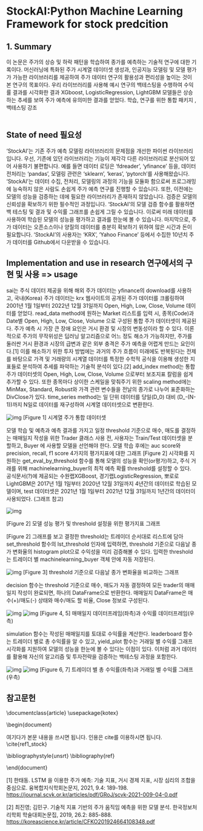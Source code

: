 # StockAI:Python Machine Learning Framework for stock predcition 

## 1. Summary

이 논문은 주가의 상승 및 하락 패턴을 학습하여 종가를 예측하는 기술적 연구에 대한 기록이다. 머신러닝에 특화된 주가 시계열 데이터셋 생성과, 인공지능 모델링 및 모델 평가가 가능한 라이브러리를 제공하여 주가 데이터 연구의 활용성과 편리성을 높이는 것이 본 연구의 목표이다. 우리 라이브러리를 사용해 예시 연구의 백테스팅을 수행하여 수익률 결과를 시각화한 결과 XGboost, LogisticRegression, LightGBM 모델들은 상승하는 추세를 보여 주가 예측에 유의미한 결과를 얻었다. 
학습, 연구를 위한 통합 패키지 , 백테스팅 강조 
<br>
<br>


## State of need 필요성

‘StockAI’는 기존 주가 예측 모델링 라이브러리의 문제점을 개선한 파이썬 라이브러리입니다. 우선, 기존에 있던 라이브러리는 기능이 제각각 다른 라이브러리로 분산되어 있어 사용하기 불편합니다. 예를 들면 데이터 로딩은 ‘fdreader’, ‘yfinance’ 등을, 데이터 전처리는 ‘pandas’, 모델링 관련은 ‘sklearn’, ‘keras’, ‘pytorch’를 사용해왔습니다. ‘StockAI’는 데이터 수집, 전처리, 모델링의 과정의 기능을 모듈화 함으로써 프로그래밍에 능숙하지 않은 사람도 손쉽게 주가 예측 연구를 진행할 수 있습니다. 또한, 이전에는 모델의 성능을 검증하는 데에 필요한 라이브러리가 존재하지 않았습니다. 검증은 모델의 신뢰성을 확보하기 위한 필수적인 과정입니다. ‘StockAI’의 모델 검증 함수를 활용하면 백 테스팅 및 결과 및 수익률 그래프를 손쉽게 그릴 수 있습니다. 이로써 미래 데이터를 사용하여 학습된 모델의 성능을 평가하고 결과를 한눈에 볼 수 있습니다. 마지막으로, 주가 데이터는 오픈소스이나 양질의 데이터를 충분히 확보하기 위하여 많은 시간과 돈이 필요합니다. ‘StockAI’의 사용자는 ‘KRX’, ‘Yahoo Finance’ 등에서 수집한 10년치 주가 데이터를 Github에서 다운받을 수 있습니다.


## Implementation and use in research 연구에서의 구현 및 사용  => usage 

sai는 주식 데이터 제공을 위해 해외 주가 데이터는 yfinance의 download를 사용하고, 국내(Korea) 주가 데이터는 krx 웹사이트의 공개된 주가 데이터를 크롤링하여 2001년 1월 1일부터 2022년 12월 31일까지 Open, High, Low, Close, Volume 데이터를 얻었다. read_data method에 원하는 Market 리스트를 입력 시, 종목(Code)과 Date별 Open, High, Low, Close, Volume 으로 구성된 통합 주가 데이터셋이 제공된다.
주가 예측 시 가장 큰 장애 요인은 거시 환경 및 시장의 변동성이라 할 수 있다. 이론적으로 주가의 무작위성은 딥러닝 알고리즘으로 어느 정도 해소가 가능하지만, 주가를 둘러싼 거시 환경과 시장의 급변과 같은 외부 충격은 주가 예측을 어렵게 만드는 요인이다.[1] 이를 해소하기 위한 투자 방법에는 과거의 주가 흐름이 미래에도 반복된다는 전제를 바탕으로 가격 및 거래량의 시계열 데이터를 특정한 수학적 공식을 이용해 생성한 지표들로 분석하여 추세를 파악하는 기술적 분석이 있다.[2] add_index method는 통합 주가 데이터셋의 Open, High, Low, Close, Volume 으로부터 보조지표 칼럼을 쉽게 추가할 수 있다. 또한 종목마다 상이한 스케일을 맞춰주기 위한 scaling method에는 MinMax, Standard, Robust와 가격 관련 변수들을 전날의 종가로 나누어 표준화하는 DivClose가 있다. time_series method는 일 단위 데이터를 당일(D_0) 대비 (D_-(N-1))까지 N일로 데이터를 재구성하여 시계열 데이터셋으로 변환한다.

![img](./image/FIGURE1.png)
[Figure 1] 시계열 주가 통합 데이터셋

모델 학습 및 예측과 예측 결과를 가지고 일정 threshold 기준으로 매수, 매도를 결정하는 매매일지 작성을 위한 Trader 클래스 사용 전, 사용자는 Train/Test 데이터셋을 분할하고, Buyer 에 사용할 모델을 선언해야 한다.
모델 학습 후에는 auc score와 precision, recall, f1 score 4가지의 평가지표에 대한 그래프 [Figure 2] 시각화를 지원하는 get_eval_by_threshold 함수를 통해 모델의 성능을 확인(or평가)하고, 주식 거래를 위해 machinelearning_buyer의 최적 예측 확률 threshold를 설정할 수 있다. 공식문서(?)에 제공되는 수원랩XGBoost, 경기랩LogisticRegression, 뽀로로LightGBM은 2017년 1월 1일부터 2020년 12월 31일까지 4년간의 데이터로 학습된 모델이며, test 데이터셋은 2021년 1월 1일부터 2021년 12월 31일까지 1년간의 데이터이 사용되었다. (그래프 참고)

![img](./image/FIGURE2.png)

[Figure 2] 모델 성능 평가 및 threshold 설정을 위한 평가지표 그래프

[Figure 2] 그래프를 보고 결정한 threshold는 트레이더 순서대로 리스트에 담아 set_threshold 함수의 lst_threshold 인자에 입력하면, threshold 기준으로 다음날 종가 변화율의 histogram plot으로 수익성을 미리 검증해볼 수 있다. 입력한 threshold는 트레이더 별 machinelearning_buyer 객체 안에 자동 저장된다. 

![img](./image/FIGURE3.png)
[Figure 3] threshold 기준으로 다음날 종가 변화율을 비교하는 그래프

decision 함수는 threshold 기준으로 매수, 매도가 자동 결정하여 모든 trader의 매매일지 작성이 완료되면, 하나의 DataFrame으로 반환한다. 매매일지 DataFrame은 매수(+)/매도(-) 상태와 매수/매도 할 비율, Close 정보로 구성된다.

![img](./image/FIGURE4.png)
![img](./image/FIGURE5.png)
[Figure 4, 5] 매매일지 데이터프레임(좌측)과 수익률 데이터프레임(우측)

simulation 함수는 작성된 매매일지를 토대로 수익률을 계산한다. leaderboard 함수는 트레이더 별로 총 수익률을 알 수 있고, yield_plot 함수는 거래일 별 수익률 그래프 시각화를 지원하여 모델의 성능을 한눈에 볼 수 있다는 이점이 있다. 이처럼 과거 데이터를 활용해 자신의 알고리즘 및 투자전략을 검증하는 백테스팅 과정을 포함한다. 

![img](./image/FIGURE6.png)
![img](./image/FIGURE7.png)
[Figure 6, 7] 트레이더 별 총 수익률(좌측)과 거래일 별 수익률 그래프(우측)


## 참고문헌
\documentclass{article}
\usepackage{kotex}

\begin{document}

여기다가 본문 내용을 쓰시면 됩니다. 인용은 cite를 이용하시면 됩니다. \cite{ref1_stock}

\bibliographystyle{unsrt}
\bibliography{ref}

\end{document}

[1] 한태동. LSTM 을 이용한 주가 예측: 기술 지표, 거시 경제 지표, 시장 심리의 조합을 중심으로. 융복합지식학회논문지, 2021, 9.4: 189-198. https://journal.scvk.or.kr/articles/pdf/GRoJ/scvk-2021-009-04-0.pdf

[2] 최진영; 김민구. 기술적 지표 기반의 주가 움직임 예측을 위한 모델 분석. 한국정보처리학회 학술대회논문집, 2019, 26.2: 885-888. https://koreascience.kr/article/CFKO201924664108348.pdf
